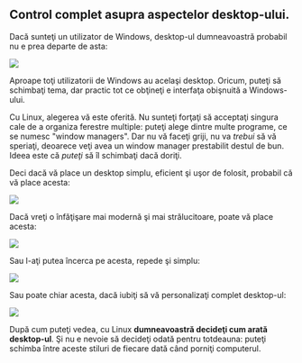 <?php require("../../entete.php"); ?> <?php require("../../base.php"); ?> <?php require("../../fonctions.php"); ?>

<div id="corps">

<h2>Control complet asupra aspectelor desktop-ului.</h2>
<p>Dacă sunteţi un utilizator de Windows, desktop-ul dumneavoastră
probabil nu e prea departe de asta:</p>


<img src="Images/windows_vista.jpg" />

<p>Aproape toţi utilizatorii de Windows au acelaşi desktop. Oricum, puteţi
să schimbaţi tema, dar practic tot ce obţineţi e interfaţa obişnuită a
Windows-ului.</p>

<p>Cu Linux, alegerea vă este oferită. Nu sunteţi forţaţi să acceptaţi
singura cale de a organiza ferestre multiple: puteţi alege dintre multe programe,
ce se numesc "window managers". Dar nu vă faceţi griji, nu va <i>trebui</i> să vă
speriaţi, deoarece veţi avea un window manager prestabilit destul de bun. Ideea este că
<i>puteţi</i> să îl schimbaţi dacă doriţi.</p>
<p>Deci dacă vă place un desktop simplu, eficient şi uşor de folosit,
probabil că vă place acesta:</p>

<img src="Images/ubuntu.jpg"/>

<p>Dacă vreţi o înfăţişare mai modernă şi mai strălucitoare, poate vă place
acesta:</p>

<img src="Images/kde.png" />

<p>Sau l-aţi putea încerca pe acesta, repede şi simplu:</p>

<img src="Images/xfce.jpg" />

<p>Sau poate chiar acesta, dacă iubiţi să vă personalizaţi complet desktop-ul:</p>

<img src="Images/wm.jpg" />

<p>După cum puteţi vedea, cu Linux <b>dumneavoastră decideţi cum arată
desktop-ul</b>. Şi nu e nevoie să decideţi odată pentru totdeauna:
puteţi schimba între aceste stiluri de fiecare dată când porniţi computerul.</p>


</div>


